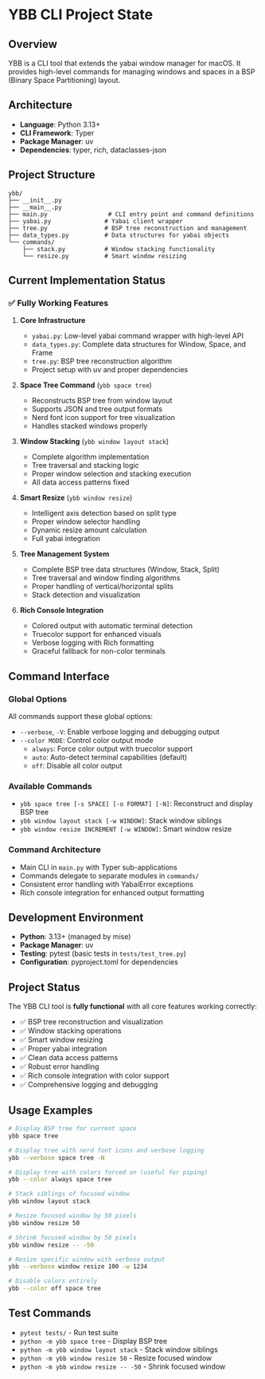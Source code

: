 # YBB CLI Project State

## Overview

YBB is a CLI tool that extends the yabai window manager for macOS. It provides
high-level commands for managing windows and spaces in a BSP (Binary Space
Partitioning) layout.

## Architecture

- **Language**: Python 3.13+
- **CLI Framework**: Typer
- **Package Manager**: uv
- **Dependencies**: typer, rich, dataclasses-json

## Project Structure

```text
ybb/
├── __init__.py
├── __main__.py
├── main.py                 # CLI entry point and command definitions
├── yabai.py               # Yabai client wrapper
├── tree.py                # BSP tree reconstruction and management
├── data_types.py          # Data structures for yabai objects
└── commands/
    ├── stack.py           # Window stacking functionality
    └── resize.py          # Smart window resizing
```

## Current Implementation Status

### ✅ Fully Working Features

1. **Core Infrastructure**
   - `yabai.py`: Low-level yabai command wrapper with high-level API
   - `data_types.py`: Complete data structures for Window, Space, and Frame
   - `tree.py`: BSP tree reconstruction algorithm
   - Project setup with uv and proper dependencies

2. **Space Tree Command** (`ybb space tree`)
   - Reconstructs BSP tree from window layout
   - Supports JSON and tree output formats
   - Nerd font icon support for tree visualization
   - Handles stacked windows properly

3. **Window Stacking** (`ybb window layout stack`)
   - Complete algorithm implementation
   - Tree traversal and stacking logic
   - Proper window selection and stacking execution
   - All data access patterns fixed

4. **Smart Resize** (`ybb window resize`)
   - Intelligent axis detection based on split type
   - Proper window selector handling
   - Dynamic resize amount calculation
   - Full yabai integration

5. **Tree Management System**
   - Complete BSP tree data structures (Window, Stack, Split)
   - Tree traversal and window finding algorithms
   - Proper handling of vertical/horizontal splits
   - Stack detection and visualization

6. **Rich Console Integration**
   - Colored output with automatic terminal detection
   - Truecolor support for enhanced visuals
   - Verbose logging with Rich formatting
   - Graceful fallback for non-color terminals

## Command Interface

### Global Options

All commands support these global options:

- `--verbose`, `-V`: Enable verbose logging and debugging output
- `--color MODE`: Control color output mode
  - `always`: Force color output with truecolor support
  - `auto`: Auto-detect terminal capabilities (default)
  - `off`: Disable all color output

### Available Commands

- `ybb space tree [-s SPACE] [-o FORMAT] [-N]`: Reconstruct and display BSP tree
- `ybb window layout stack [-w WINDOW]`: Stack window siblings
- `ybb window resize INCREMENT [-w WINDOW]`: Smart window resize

### Command Architecture

- Main CLI in `main.py` with Typer sub-applications
- Commands delegate to separate modules in `commands/`
- Consistent error handling with YabaiError exceptions
- Rich console integration for enhanced output formatting

## Development Environment

- **Python**: 3.13+ (managed by mise)
- **Package Manager**: uv
- **Testing**: pytest (basic tests in `tests/test_tree.py`)
- **Configuration**: pyproject.toml for dependencies

## Project Status

The YBB CLI tool is **fully functional** with all core features working correctly:

- ✅ BSP tree reconstruction and visualization
- ✅ Window stacking operations
- ✅ Smart window resizing
- ✅ Proper yabai integration
- ✅ Clean data access patterns
- ✅ Robust error handling
- ✅ Rich console integration with color support
- ✅ Comprehensive logging and debugging

## Usage Examples

```bash
# Display BSP tree for current space
ybb space tree

# Display tree with nerd font icons and verbose logging
ybb --verbose space tree -N

# Display tree with colors forced on (useful for piping)
ybb --color always space tree

# Stack siblings of focused window
ybb window layout stack

# Resize focused window by 50 pixels
ybb window resize 50

# Shrink focused window by 50 pixels
ybb window resize -- -50

# Resize specific window with verbose output
ybb --verbose window resize 100 -w 1234

# Disable colors entirely
ybb --color off space tree
```

## Test Commands

- `pytest tests/` - Run test suite
- `python -m ybb space tree` - Display BSP tree
- `python -m ybb window layout stack` - Stack window siblings
- `python -m ybb window resize 50` - Resize focused window
- `python -m ybb window resize -- -50` - Shrink focused window
